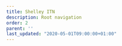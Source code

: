 ```yaml
---
title: Shelley ITN
description: Root navigation
order: 2
parent: ''
last_updated: "2020-05-01T09:00:00+01:00"
---
```

